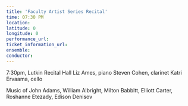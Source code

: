 ```yaml
---
title: 'Faculty Artist Series Recital'
time: 07:30 PM
location: 
latitude: 0
longitude: 0
performance_url: 
ticket_information_url: 
ensemble: 
conductor: 
---
```

7:30pm, Lutkin Recital Hall
Liz Ames, piano
Steven Cohen, clarinet
Katri Ervaama, cello

Music of John Adams, William Albright, Milton Babbitt, Elliott Carter, Roshanne Etezady, Edison Denisov